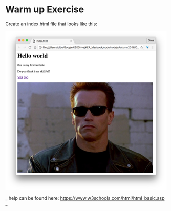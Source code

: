 # Warm up Exercise

Create an index.html file that looks like this:

![terminator](ScreenShot.jpg)


_ help can be found here: https://www.w3schools.com/html/html_basic.asp _
